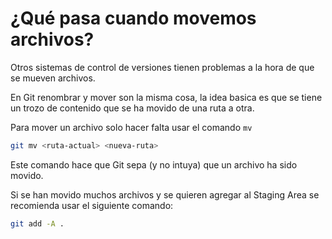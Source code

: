 # ¿Qué pasa cuando movemos archivos?

Otros sistemas de control de versiones tienen problemas a la hora de que se mueven archivos.

En Git renombrar y mover son la misma cosa, la idea basica es que se tiene un trozo de contenido que se ha movido de una ruta a otra.

Para mover un archivo solo hacer falta usar el comando `mv`

```bash
git mv <ruta-actual> <nueva-ruta>
```

Este comando hace que Git sepa (y no intuya) que un archivo ha sido movido.

Si se han movido muchos archivos y se quieren agregar al Staging Area se recomienda usar el siguiente comando:

```bash
git add -A .
```
